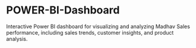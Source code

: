 # POWER-BI-Dashboard
Interactive Power BI dashboard for visualizing and analyzing Madhav Sales performance, including sales trends, customer insights, and product analysis.
